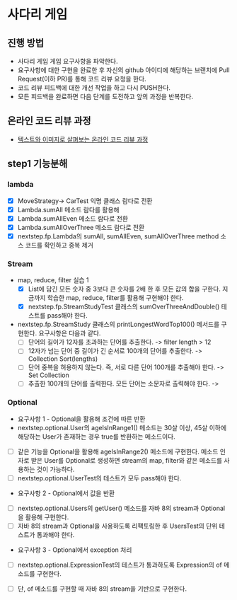 # 사다리 게임
## 진행 방법
* 사다리 게임 게임 요구사항을 파악한다.
* 요구사항에 대한 구현을 완료한 후 자신의 github 아이디에 해당하는 브랜치에 Pull Request(이하 PR)를 통해 코드 리뷰 요청을 한다.
* 코드 리뷰 피드백에 대한 개선 작업을 하고 다시 PUSH한다.
* 모든 피드백을 완료하면 다음 단계를 도전하고 앞의 과정을 반복한다.

## 온라인 코드 리뷰 과정
* [텍스트와 이미지로 살펴보는 온라인 코드 리뷰 과정](https://github.com/nextstep-step/nextstep-docs/tree/master/codereview)


## step1 기능분해
### lambda
* [X] MoveStrategy-> CarTest 익명 클래스 람다로 전환
* [X] Lambda.sumAll 메소드 람다를 활용해 
* [X] Lambda.sumAllEven 메소드 람다로 전환
* [X] Lambda.sumAllOverThree 메소드 람다로 전환
* [X] nextstep.fp.Lambda의 sumAll, sumAllEven, sumAllOverThree method 소스 코드를 확인하고 중복 제거
### Stream
* map, reduce, filter 실습 1 
  * [X] List에 담긴 모든 숫자 중 3보다 큰 숫자를 2배 한 후 모든 값의 합을 구한다. 지금까지 학습한 map, reduce, filter를 활용해 구현해야 한다.
  * [X] nextstep.fp.StreamStudyTest 클래스의 sumOverThreeAndDouble() 테스트를 pass해야 한다.
* nextstep.fp.StreamStudy 클래스의 printLongestWordTop100() 메서드를 구현한다. 요구사항은 다음과 같다.
  * [ ] 단어의 길이가 12자를 초과하는 단어를 추출한다. -> filter length > 12
  * [ ] 12자가 넘는 단어 중 길이가 긴 순서로 100개의 단어를 추출한다. -> Collection Sort(lengths)
  * [ ] 단어 중복을 허용하지 않는다. 즉, 서로 다른 단어 100개를 추출해야 한다. -> Set Collection 
  * [ ] 추출한 100개의 단어를 출력한다. 모든 단어는 소문자로 출력해야 한다. -> 
### Optional
* 요구사항 1 - Optional을 활용해 조건에 따른 반환
* nextstep.optional.User의 ageIsInRange1() 메소드는 30살 이상, 45살 이하에 해당하는 User가 존재하는 경우 true를 반환하는 메소드이다.
* [ ] 같은 기능을 Optional을 활용해 ageIsInRange2() 메소드에 구현한다. 메소드 인자로 받은 User를 Optional로 생성하면 stream의 map, filter와 같은 메소드를 사용하는 것이 가능하다.
* [ ] nextstep.optional.UserTest의 테스트가 모두 pass해야 한다.
* 요구사항 2 - Optional에서 값을 반환
* [ ] nextstep.optional.Users의 getUser() 메소드를 자바 8의 stream과 Optional을 활용해 구현한다.
* [ ] 자바 8의 stream과 Optional을 사용하도록 리팩토링한 후 UsersTest의 단위 테스트가 통과해야 한다.
* 요구사항 3 - Optional에서 exception 처리
* [ ] nextstep.optional.ExpressionTest의 테스트가 통과하도록 Expression의 of 메소드를 구현한다.
* [ ] 단, of 메소드를 구현할 때 자바 8의 stream을 기반으로 구현한다.

